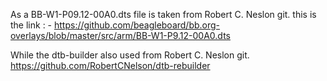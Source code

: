 As a BB-W1-P09.12-00A0.dts file is taken from Robert C. Neslon git.
this is the link : - https://github.com/beagleboard/bb.org-overlays/blob/master/src/arm/BB-W1-P9.12-00A0.dts

While the dtb-builder also used from Robert C. Neslon git. 
https://github.com/RobertCNelson/dtb-rebuilder
